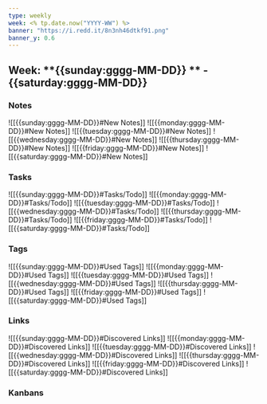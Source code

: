 ```yaml
---
type: weekly
week: <% tp.date.now("YYYY-WW") %>
banner: "https://i.redd.it/8n3nh46dtkf91.png"
banner_y: 0.6
---
```


## Week: **{{sunday:gggg-MM-DD}} ** - **{{saturday:gggg-MM-DD}}**

### Notes
![[{{sunday:gggg-MM-DD}}#New Notes]]
![[{{monday:gggg-MM-DD}}#New Notes]]
![[{{tuesday:gggg-MM-DD}}#New Notes]]
![[{{wednesday:gggg-MM-DD}}#New Notes]]
![[{{thursday:gggg-MM-DD}}#New Notes]]
![[{{friday:gggg-MM-DD}}#New Notes]]
![[{{saturday:gggg-MM-DD}}#New Notes]]

### Tasks
![[{{sunday:gggg-MM-DD}}#Tasks/Todo]]
![[{{monday:gggg-MM-DD}}#Tasks/Todo]]
![[{{tuesday:gggg-MM-DD}}#Tasks/Todo]]
![[{{wednesday:gggg-MM-DD}}#Tasks/Todo]]
![[{{thursday:gggg-MM-DD}}#Tasks/Todo]]
![[{{friday:gggg-MM-DD}}#Tasks/Todo]]
![[{{saturday:gggg-MM-DD}}#Tasks/Todo]]

### Tags
![[{{sunday:gggg-MM-DD}}#Used Tags]]
![[{{monday:gggg-MM-DD}}#Used Tags]]
![[{{tuesday:gggg-MM-DD}}#Used Tags]]
![[{{wednesday:gggg-MM-DD}}#Used Tags]]
![[{{thursday:gggg-MM-DD}}#Used Tags]]
![[{{friday:gggg-MM-DD}}#Used Tags]]
![[{{saturday:gggg-MM-DD}}#Used Tags]]

### Links
![[{{sunday:gggg-MM-DD}}#Discovered Links]]
![[{{monday:gggg-MM-DD}}#Discovered Links]]
![[{{tuesday:gggg-MM-DD}}#Discovered Links]]
![[{{wednesday:gggg-MM-DD}}#Discovered Links]]
![[{{thursday:gggg-MM-DD}}#Discovered Links]]
![[{{friday:gggg-MM-DD}}#Discovered Links]]
![[{{saturday:gggg-MM-DD}}#Discovered Links]]

### Kanbans
<!-- UNCOMMENT TO ADD KANBAN NOTE- [[ ]] -->